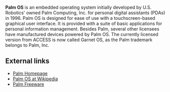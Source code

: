 **Palm OS** is an embedded operating system initially developed by U.S.
Robotics' owned Palm Computing, Inc. for personal digital assistants
(PDAs) in 1996. Palm OS is designed for ease of use with a
touchscreen-based graphical user interface. It is provided with a suite
of basic applications for personal information management. Besides Palm,
several other licensees have manufactured devices powered by Palm OS.
The currently licensed version from ACCESS is now called Garnet OS, as
the Palm trademark belongs to Palm, Inc.

## External links

- [Palm Homepage](http://www.palm.com/)
- [Palm OS at Wikipedia](http://en.wikipedia.org/wiki/Palm_OS)
- [Palm Freeware](http://www.palm-freeware.org/)
